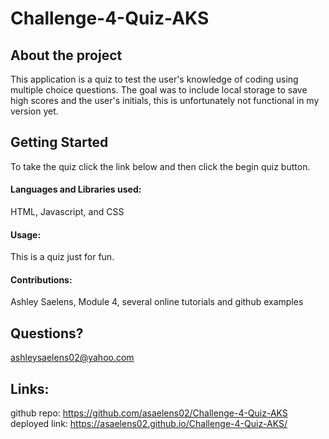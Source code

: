 # Challenge-4-Quiz-AKS
## About the project

This application is a quiz to test the user's knowledge of coding using multiple choice questions. The goal was to include local storage to save high scores and the user's initials, this is unfortunately not functional in my version yet. 

## Getting Started

To take the quiz click the link below and then click the begin quiz  button.

#### Languages and Libraries used:

HTML, Javascript, and CSS

#### Usage:

This is a quiz just for fun. 

#### Contributions:

Ashley Saelens, Module 4, several online tutorials and github examples

## Questions?

ashleysaelens02@yahoo.com

## Links: 

github repo: https://github.com/asaelens02/Challenge-4-Quiz-AKS
deployed link: https://asaelens02.github.io/Challenge-4-Quiz-AKS/